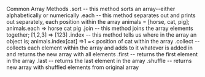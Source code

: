 Common Array Methods
.sort -- this method sorts an array--either alphabetically or numerically
.each -- this method separates out and prints out separately, each position within the array
  animals = [horse, cat, pig];
  animals.each => horse
                  cat
                  pig
.join -- this method joins the array elements together; [1,2,3] => [123]
.index -- this method tells us where in the array an object is;
  animals.index[cat] =>1 =< position of cat within the array
.collect -- collects each element within the array and adds to it
  whatever is added in and returns the new array with all elements
.first -- returns the first element in the array
.last -- returns the last element in the array
.shuffle -- returns new array with shuffled elements from original array
